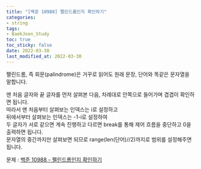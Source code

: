 ```yaml
---
title: "[백준 10988] 팰린드롬인지 확인하기"
categories: 
- string
tags:
- BaekJoon_Study
toc: true
toc_sticky: false
date: 2022-03-30
last_modified_at: 2022-03-30
---
```


팰린드롬, 즉 회문(palindrome)은 거꾸로 읽어도 원래 문장, 단어와 똑같은 문자열을 말합니다.

맨 처음 글자와 끝 글자를 먼저 살펴본 다음, 차례대로 안쪽으로 들어가며 겹겹이 확인하면 됩니다.  
따라서 맨 처음부터 살펴보는 인덱스는 i로 설정하고  
뒤에서부터 살펴보는 인덱스는 -1-i로 설정하여  
두 글자가 서로 같으면 계속 진행하고 다르면 break를 통해 제어 흐름을 중단하고 0을 출력하면 됩니다.  
문자열의 중간까지만 살펴보면 되므로 range(len(단어)//2)까지로 범위를 설정해주면 됩니다.

문제 : [백준 10988 - 팰린드롬인지 확인하기](https://www.acmicpc.net/problem/10988)

<script src="https://gist.github.com/Ryumaker/0818273074372fa5d8baf750e956c7f3.js"></script>



